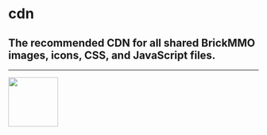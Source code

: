 # cdn

<style>@import url("//cdn.brickmmo.com/readme@1.0.0/readme.css");</style>

## The recommended CDN for all shared BrickMMO images, icons, CSS, and JavaScript files.

---

<a href="https://brickmmo.com">
<img src="https://cdn.brickmmo.com/images@1.0.0/brickmmo-logo-coloured-horizontal.jpg" width="100">
</a>


